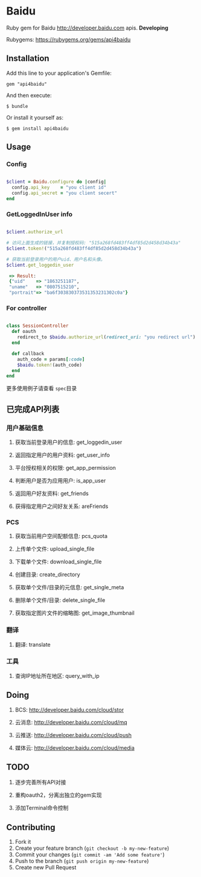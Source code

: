 # Baidu

 Ruby gem for Baidu <http://developer.baidu.com> apis.
  **Developing**

 Rubygems: <https://rubygems.org/gems/api4baidu>

## Installation

Add this line to your application's Gemfile:

    gem "api4baidu"

And then execute:

    $ bundle

Or install it yourself as:

    $ gem install api4baidu

## Usage

### Config

```ruby

$client = Baidu.configure do |config|
  config.api_key    = "you client id"
  config.api_secret = "you client secert"
end

```

### GetLoggedInUser info

```ruby

$client.authorize_url

# 访问上面生成的链接，并复制授权码: "515a268fd483ff4df85d2d458d34b43a"
$client.token!("515a268fd483ff4df85d2d458d34b43a")

# 获取当前登录用户的用户uid、用户名和头像。
$client.get_loggedin_user

 => Result:
 {"uid"    => "1863251187",
 "uname"   => "0807515210",
 "portrait"=> "ba6f303830373531353231302c0a"}

```

### For controller

```ruby

class SessionController
  def oauth
    redirect_to $baidu.authorize_url(redirect_uri: "you redirect url")
  end

  def callback
    auth_code = params[:code]
    $baidu.token!(auth_code)
  end
end

```

更多使用例子请查看 `spec`目录

## 已完成API列表

### 用户基础信息

1. 获取当前登录用户的信息: get_loggedin_user

2. 返回指定用户的用户资料: get_user_info

3. 平台授权相关的权限: get_app_permission

4. 判断用户是否为应用用户: is_app_user

5. 返回用户好友资料: get_friends

6. 获得指定用户之间好友关系: areFriends

### PCS

1. 获取当前用户空间配额信息: pcs_quota

2. 上传单个文件: upload_single_file

3. 下载单个文件: download_single_file

4. 创建目录: create_directory

5. 获取单个文件/目录的元信息: get_single_meta

6. 删除单个文件/目录: delete_single_file

7. 获取指定图片文件的缩略图: get_image_thumbnail

### 翻译

1. 翻译: translate

### 工具

1. 查询IP地址所在地区: query_with_ip


## Doing

1. BCS: http://developer.baidu.com/cloud/stor

2. 云消息: http://developer.baidu.com/cloud/mq

3. 云推送: http://developer.baidu.com/cloud/push

4. 媒体云: http://developer.baidu.com/cloud/media


## TODO

1. 逐步完善所有API对接

2. 重构oauth2，分离出独立的gem实现

3. 添加Terminal命令控制

## Contributing

1. Fork it
2. Create your feature branch (`git checkout -b my-new-feature`)
3. Commit your changes (`git commit -am 'Add some feature'`)
4. Push to the branch (`git push origin my-new-feature`)
5. Create new Pull Request
